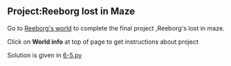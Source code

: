 ## Project:Reeborg lost in Maze

Go to [Reeborg's world](https://reeborg.ca/reeborg.html?lang=en&mode=python&menu=worlds%2Fmenus%2Freeborg_intro_en.json&name=Maze&url=worlds%2Ftutorial_en%2Fmaze1.json) to complete the final project ,Reeborg's lost in maze.


Click on **World info** at top of page to get instructions about project

Solution is given in [6-5.py](https://github.com/priyanka-111-droid/100daysofcode/blob/main/Day6/6-5.py)
